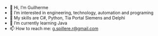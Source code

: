 - 👋 Hi, I’m Guilherme
- 👀 I’m interested in engineering, technology, automation and programing 
- 🌱 My skills are C#, Python, Tia Portal Siemens and Delphi
- 🌱 I’m currently learning Java
- 📫 How to reach me: g.spillere.r@gmail.com

<!---
guigaf/guigaf is a ✨ special ✨ repository because its `README.md` (this file) appears on your GitHub profile.
You can click the Preview link to take a look at your changes.
--->
